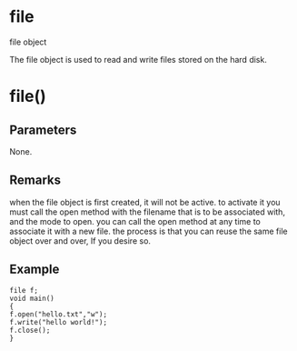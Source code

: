 # file

file object


The file object is used to read and write files stored on the hard disk.

# file()

## Parameters

None.

## Remarks

when the file object is first created, it will not be active. to activate it you must call the open method with the filename that is to be associated with, and the mode to open. you can call the open method at any time to associate it with a new file. the process is that you can reuse the same file object over and over, If you desire so.

## Example

```
file f;
void main()
{
f.open("hello.txt","w");
f.write("hello world!");
f.close();
}
```
